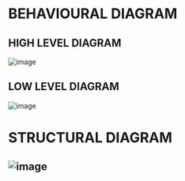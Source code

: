 # BEHAVIOURAL DIAGRAM

## HIGH LEVEL DIAGRAM
![image](https://user-images.githubusercontent.com/98815562/157876723-48843947-ff36-4264-9cf3-48c67612ba97.png)

## LOW LEVEL DIAGRAM

![image](https://user-images.githubusercontent.com/98815562/157876772-228c7542-c727-4966-b634-d16a6022d979.png)

# STRUCTURAL DIAGRAM

## ![image](https://user-images.githubusercontent.com/98815562/157904691-e18973e0-078c-45dc-a2fe-ab6df827c0ad.png)


